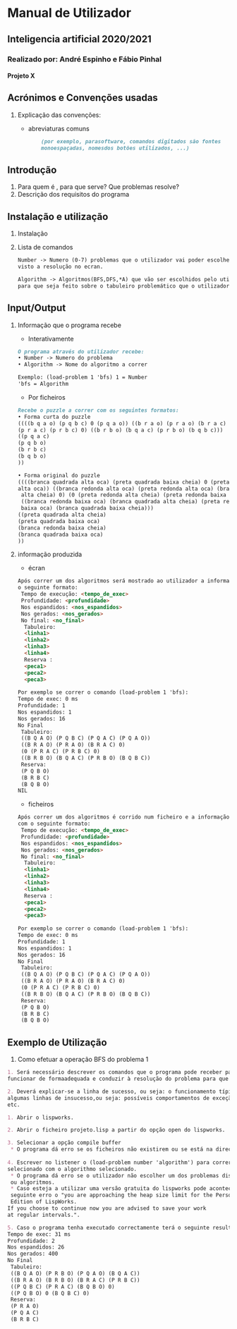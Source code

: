 # Manual de Utilizador

## Inteligencia artificial 2020/2021

### Realizado por: André Espinho e Fábio Pinhal

#### Projeto X

<div style="page-break-after: always"></div>

## Acrónimos e Convenções usadas

1. Explicação das convenções:
    * abreviaturas comuns

        ```md
            (por exemplo, parasoftware, comandos digitados são fontes
            monoespaçadas, nomesdos botões utilizados, ...)
        ```

## Introdução

1. Para quem é , para que serve? Que problemas resolve?
2. Descrição dos requisitos do programa

## Instalação e utilização

1. Instalação
2. Lista de comandos

    ```md
    Number -> Numero (0-7) problemas que o utilizador vai poder escolher para ser
    visto a resolução no ecran.
    
    Algorithm -> Algoritmos(BFS,DFS,*A) que vão ser escolhidos pelo utilizador 
    para que seja feito sobre o tabuleiro problemático que o utilizador escolheu.
    ```

## Input/Output

1. Informação que o programa recebe
    * Interativamente

    ```md
    O programa através do utilizador recebe:
    • Number -> Numero do problema 
    • Algorithm -> Nome do algoritmo a correr

    Exemplo: (load-problem 1 'bfs) 1 = Number
    'bfs = Algorithm
    ```

    * Por ficheiros

    ```md
    Recebe o puzzle a correr com os seguintes formatos:
    • Forma curta do puzzle
    ((((b q a o) (p q b c) 0 (p q a o)) ((b r a o) (p r a o) (b r a c) 0) (0 
    (p r a c) (p r b c) 0) ((b r b o) (b q a c) (p r b o) (b q b c)))
    ((p q a c)
    (p q b o)
    (b r b c)
    (b q b o)
    ))
    
    • Forma original do puzzle
    ((((branca quadrada alta oca) (preta quadrada baixa cheia) 0 (preta quadrada
    alta oca)) ((branca redonda alta oca) (preta redonda alta oca) (branca redonda
     alta cheia) 0) (0 (preta redonda alta cheia) (preta redonda baixa cheia) 0)
     ((branca redonda baixa oca) (branca quadrada alta cheia) (preta redonda 
     baixa oca) (branca quadrada baixa cheia)))
    ((preta quadrada alta cheia)
    (preta quadrada baixa oca)
    (branca redonda baixa cheia)
    (branca quadrada baixa oca)
    ))
    ```

2. informação produzida
    * écran

    ```md
    Após correr um dos algoritmos será mostrado ao utilizador a informação com 
    o seguinte formato:
     Tempo de execução: <tempo_de_exec>
     Profundidade: <profundidade>
     Nos espandidos: <nos_espandidos>
     Nos gerados: <nos_gerados>
     No final: <no_final>
      Tabuleiro:
      <linha1>
      <linha2>
      <linha3>
      <linha4>
      Reserva :
      <peca1>
      <peca2>
      <peca3>
      
    Por exemplo se correr o comando (load-problem 1 'bfs):  
    Tempo de exec: 0 ms 
    Profundidade: 1
    Nos espandidos: 1
    Nos gerados: 16
    No Final
     Tabuleiro:
     ((B Q A O) (P Q B C) (P Q A C) (P Q A O))
     ((B R A O) (P R A O) (B R A C) 0)
     (0 (P R A C) (P R B C) 0)
     ((B R B O) (B Q A C) (P R B O) (B Q B C))
     Reserva:
     (P Q B O)
     (B R B C)
     (B Q B O)
    NIL
    ```

    * ficheiros

    ```md
    Após correr um dos algoritmos é corrido num ficheiro e a informação estará 
    com o seguinte formato:
     Tempo de execução: <tempo_de_exec>
     Profundidade: <profundidade>
     Nos espandidos: <nos_espandidos>
     Nos gerados: <nos_gerados>
     No final: <no_final>
      Tabuleiro:
      <linha1>
      <linha2>
      <linha3>
      <linha4>
      Reserva :
      <peca1>
      <peca2>
      <peca3>
      
    Por exemplo se correr o comando (load-problem 1 'bfs):  
    Tempo de exec: 0 ms 
    Profundidade: 1
    Nos espandidos: 1
    Nos gerados: 16
    No Final
     Tabuleiro:
     ((B Q A O) (P Q B C) (P Q A C) (P Q A O))
     ((B R A O) (P R A O) (B R A C) 0)
     (0 (P R A C) (P R B C) 0)
     ((B R B O) (B Q A C) (P R B O) (B Q B C))
     Reserva:
     (P Q B O)
     (B R B C)
     (B Q B O)
    ```

## Exemplo de Utilização

1. Como efetuar a operação BFS  do problema 1

```md
1. Será necessário descrever os comandos que o programa pode receber para
funcionar de formaadequada e conduzir à resolução do problema para que foi concebido

2. Deverá explicar-se a linha de sucesso, ou seja: o funcionamento típico, e
algumas linhas de insucesso,ou seja: possíveis comportamentos de exceção, erros,
etc.

1. Abrir o lispworks.

2. Abrir o ficheiro projeto.lisp a partir do opção open do lispworks.

3. Selecionar a opção compile buffer 
 * O programa dá erro se os ficheiros não existirem ou se está na directoria incorrecta.
 
4. Escrever no listener o (load-problem number 'algorithm') para correr o problema
selecionado com o algorithmo selecionado.
 * O programa dá erro se o utilizador não escolher um dos problemas disponiveis 
 ou algoritmos.
 * Caso esteja a utilizar uma versão gratuita do lispworks pode acontecer o 
 seguinte erro o "you are approaching the heap size limit for the Personal 
 Edition of LispWorks.
If you choose to continue now you are advised to save your work
at regular intervals.".

5. Caso o programa tenha executado correctamente terá o seguinte resultado :
Tempo de exec: 31 ms
Profundidade: 2
Nos espandidos: 26
Nos gerados: 400
No Final
 Tabuleiro:
 ((B Q A O) (P R B O) (P Q A O) (B Q A C))
 ((B R A O) (B R B O) (B R A C) (P R B C))
 ((P Q B C) (P R A C) (B Q B O) 0)
 ((P Q B O) 0 (B Q B C) 0)
 Reserva:
 (P R A O)
 (P Q A C)
 (B R B C)
```
